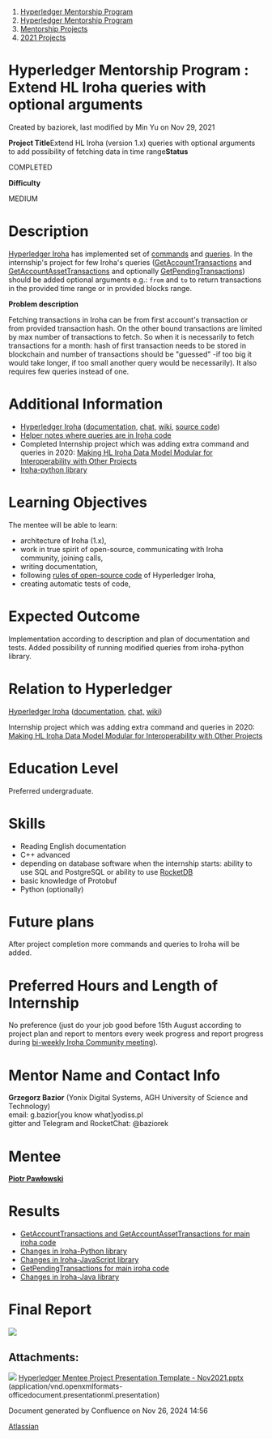 1. [Hyperledger Mentorship Program](index.html)
2. [Hyperledger Mentorship Program](Hyperledger-Mentorship-Program_21954571.html)
3. [Mentorship Projects](Mentorship-Projects_21954604.html)
4. [2021 Projects](2021-Projects_21964295.html)

# Hyperledger Mentorship Program : Extend HL Iroha queries with optional arguments

Created by baziorek, last modified by Min Yu on Nov 29, 2021

**Project Title**Extend HL Iroha (version 1.x) queries with optional arguments to add possibility of fetching data in time range**Status**

COMPLETED

**Difficulty**

MEDIUM  

# Description

[Hyperledger Iroha](https://www.hyperledger.org/use/iroha) has implemented set of [commands](https://iroha.readthedocs.io/en/master/develop/api/commands.html) and [queries](https://iroha.readthedocs.io/en/master/develop/api/queries.html). In the internship's project for few Iroha's queries ([GetAccountTransactions](https://iroha.readthedocs.io/en/master/develop/api/queries.html#get-account-transactions) and [GetAccountAssetTransactions](https://iroha.readthedocs.io/en/master/develop/api/queries.html#get-account-asset-transactions) and optionally [GetPendingTransactions](https://iroha.readthedocs.io/en/master/develop/api/queries.html#get-pending-transactions)) should be added optional arguments e.g.: `from` and `to` to return transactions in the provided time range or in provided blocks range.

**Problem description**

Fetching transactions in Iroha can be from first account's transaction or from provided transaction hash. On the other bound transactions are limited by max number of transactions to fetch. So when it is necessarily to fetch transactions for a month: hash of first transaction needs to be stored in blockchain and number of transactions should be "guessed" -if too big it would take longer, if too small another query would be necessarily). It also requires few queries instead of one.

# Additional Information

- [Hyperledger Iroha](https://www.hyperledger.org/use/iroha) ([documentation](https://iroha.readthedocs.io/en/master/), [chat,](https://chat.hyperledger.org/channel/iroha) [wiki](https://lf-hyperledger.atlassian.net/wiki/display/iroha/Hyperledger+Iroha), [source code](https://github.com/hyperledger/iroha))
- [Helper notes where queries are in Iroha code](https://lf-hyperledger.atlassian.net/wiki/display/RU/Advanced+Iroha)
- Completed Internship project which was adding extra command and queries in 2020: [Making HL Iroha Data Model Modular for Interoperability with Other Projects](Making-HL-Iroha-Data-Model-Modular-for-Interoperability-with-Other-Projects_21956175.html)
- [Iroha-python library](https://github.com/hyperledger/iroha-python)

# Learning Objectives

The mentee will be able to learn:

- architecture of Iroha (1.x),
- work in true spirit of open-source, communicating with Iroha community, joining calls,
- writing documentation,
- following [rules of open-source code](https://iroha.readthedocs.io/en/master/community/index.html#c-style-guide) of Hyperledger Iroha,
- creating automatic tests of code,

# Expected Outcome

Implementation according to description and plan of documentation and tests. Added possibility of running modified queries from iroha-python library.

# Relation to Hyperledger

[Hyperledger Iroha](https://www.hyperledger.org/use/iroha) ([documentation](https://iroha.readthedocs.io/en/master/), [chat,](https://chat.hyperledger.org/channel/iroha) [wiki](https://lf-hyperledger.atlassian.net/wiki/display/iroha/Hyperledger+Iroha))

Internship project which was adding extra command and queries in 2020: [Making HL Iroha Data Model Modular for Interoperability with Other Projects](Making-HL-Iroha-Data-Model-Modular-for-Interoperability-with-Other-Projects_21956175.html)

# Education Level

Preferred undergraduate.

# Skills

- Reading English documentation
- C++ advanced
- depending on database software when the internship starts: ability to use SQL and PostgreSQL or ability to use [RocketDB](https://rocksdb.org/)
- basic knowledge of Protobuf
- Python (optionally)

# Future plans

After project completion more commands and queries to Iroha will be added.

# Preferred Hours and Length of Internship

No preference (just do your job good before 15th August according to project plan and report to mentors every week progress and report progress during [bi-weekly Iroha Community meeting](https://lists.hyperledger.org/g/iroha/calendar)).

# Mentor Name and Contact Info

**Grzegorz Bazior** (Yonix Digital Systems, AGH University of Science and Technology)  
email: g.bazior\[you know what]yodiss.pl  
gitter and Telegram and RocketChat: @baziorek

# Mentee

[**Piotr Pawłowski**](https://lf-hyperledger.atlassian.net/wiki/people/62266827b7e7c7007159523d?ref=confluence) 

# Results

- [GetAccountTransactions and GetAccountAssetTransactions for main iroha code](https://github.com/hyperledger/iroha/pull/1092)
- [Changes in Iroha-Python library](https://github.com/hyperledger/iroha-python/pull/77)
- [Changes in Iroha-JavaScript library](https://github.com/hyperledger/iroha-javascript/pull/63)
- [GetPendingTransactions for main iroha code](https://github.com/hyperledger/iroha/pull/1300)
- [Changes in Iroha-Java library](https://github.com/hyperledger/iroha-java/pull/83)

# Final Report

[![](attachments/thumbnails/21956782/21966108)](attachments/21956782/21966108.pptx)

## Attachments:

![](images/icons/bullet_blue.gif) [Hyperledger Mentee Project Presentation Template - Nov2021.pptx](attachments/21956782/21966108.pptx) (application/vnd.openxmlformats-officedocument.presentationml.presentation)

Document generated by Confluence on Nov 26, 2024 14:56

[Atlassian](http://www.atlassian.com/)
